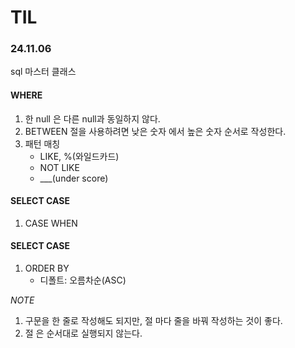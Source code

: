 # TIL

### 24.11.06

sql 마스터 클래스

#### WHERE

1. 한 null 은 다른 null과 동일하지 않다.
2. BETWEEN 절을 사용하려면 낮은 숫자 에서 높은 숫자 순서로 작성한다.
3. 패턴 매칭
   - LIKE, %(와일드카드)
   - NOT LIKE
   - \_\_\_(under score)

#### SELECT CASE

1. CASE WHEN

#### SELECT CASE

1. ORDER BY
   - 디폴트: 오름차순(ASC)

_NOTE_

1. 구문을 한 줄로 작성해도 되지만, 절 마다 줄을 바꿔 작성하는 것이 좋다.
2. 절 은 순서대로 실행되지 않는다.

